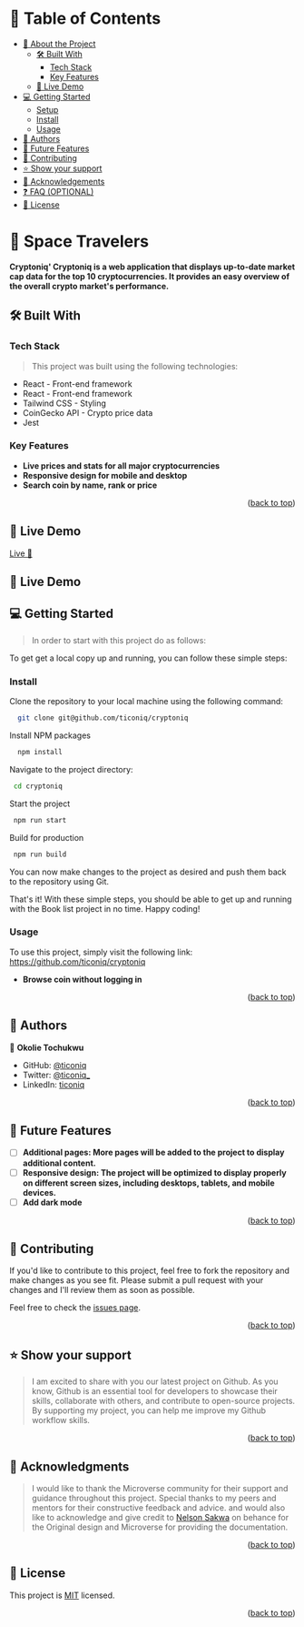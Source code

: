 <a name="readme-top"></a>

# 📗 Table of Contents

- [📖 About the Project](#about-project)
  - [🛠 Built With](#built-with)
    - [Tech Stack](#tech-stack)
    - [Key Features](#key-features)
  - [🚀 Live Demo](#live-demo)
- [💻 Getting Started](#getting-started)
  - [Setup](#setup)
  - [Install](#install)
  - [Usage](#usage)
- [👥 Authors](#authors)
- [🔭 Future Features](#future-features)
- [🤝 Contributing](#contributing)
- [⭐️ Show your support](#support)
- [🙏 Acknowledgements](#acknowledgements)
- [❓ FAQ (OPTIONAL)](#faq)
- [📝 License](#license)

<!-- PROJECT DESCRIPTION -->

# 📖 Space Travelers<a name="about-project"></a>

**Cryptoniq' Cryptoniq is a web application that displays up-to-date market cap data for the top 10 cryptocurrencies. It provides an easy overview of the overall crypto market's performance.**

## 🛠 Built With <a name="built-with"></a>

### Tech Stack <a name="tech-stack"></a>

> This project was built using the following technologies:

- React - Front-end framework
- React - Front-end framework
- Tailwind CSS - Styling
- CoinGecko API - Crypto price data
- Jest

<!-- Features -->

### Key Features <a name="key-features"></a>

- **Live prices and stats for all major cryptocurrencies**
- **Responsive design for mobile and desktop**
- **Search coin by name, rank or price**

<p align="right">(<a href="#readme-top">back to top</a>)</p>

<!-- Live Demo -->

## 🚀 Live Demo <a name="live-demo"></a>
<a href="https://cryptoniq-4ns47mpeg-ticoniq.vercel.app/"> Live 🚀</a>

## 🚀 Live Demo <a name="live-demo"></a>
<!-- <a href="https://www.loom.com/share/4717484925ef440a8299b625a53583a7?sid=b727f388-eec1-4c9c-a849-ab70f2b3b578"> Video presentation 🚀</a> -->

<!-- GETTING STARTED -->

## 💻 Getting Started <a name="getting-started"></a>

> In order to start with this project do as follows:

To get get a local copy up and running, you can follow these simple steps:


### Install
Clone the repository to your local machine using the following command:

```sh
  git clone git@github.com/ticoniq/cryptoniq
```
Install NPM packages

```sh
  npm install
```
Navigate to the project directory:
```sh
 cd cryptoniq
```

Start the project
```sh
 npm run start
```
Build for production
```sh
 npm run build
```

You can now make changes to the project as desired and push them back to the repository using Git.

That's it! With these simple steps, you should be able to get up and running with the Book list project in no time. Happy coding!



### Usage

To use this project, simply visit the following link: https://github.com/ticoniq/cryptoniq

- **Browse coin without logging in**


<!-- ### Run tests

To run tests, run the following command: -->

<!--
Example command:

```sh
  bin/rails test test/models/article_test.rb
```
--->


<p align="right">(<a href="#readme-top">back to top</a>)</p>

<!-- AUTHORS -->

## 👥 Authors <a name="authors"></a>

<!-- > Mention all of the collaborators of this project. -->

👤 **Okolie Tochukwu**

- GitHub: [@ticoniq](https://github.com/ticoniq)
- Twitter: [@ticoniq_](https://twitter.com/ticoniq_)
- LinkedIn: [ticoniq](https://linkedin.com/in/ticoniq)

<p align="right">(<a href="#readme-top">back to top</a>)</p>

<!-- FUTURE FEATURES -->

## 🔭 Future Features <a name="future-features"></a>

<!-- > Describe 1 - 3 features you will add to the project. -->

- [ ] **Additional pages: More pages will be added to the project to display additional content.**
- [ ] **Responsive design: The project will be optimized to display properly on different screen sizes, including desktops, tablets, and mobile devices.**
- [ ] **Add dark mode**

<p align="right">(<a href="#readme-top">back to top</a>)</p>

<!-- CONTRIBUTING -->

## 🤝 Contributing <a name="contributing"></a>

If you'd like to contribute to this project, feel free to fork the repository and make changes as you see fit. Please submit a pull request with your changes and I'll review them as soon as possible.

Feel free to check the [issues page](../../issues/).

<p align="right">(<a href="#readme-top">back to top</a>)</p>

<!-- SUPPORT -->

## ⭐️ Show your support <a name="support"></a>

> I am excited to share with you our latest project on Github. As you know, Github is an essential tool for developers to showcase their skills, collaborate with others, and contribute to open-source projects. By supporting my project, you can help me improve my Github workflow skills.

<p align="right">(<a href="#readme-top">back to top</a>)</p>

<!-- ACKNOWLEDGEMENTS -->

## 🙏 Acknowledgments <a name="acknowledgements"></a>

> I would like to thank the Microverse community for their support and guidance throughout this project. Special thanks to my peers and mentors for their constructive feedback and advice.
> and would also like to acknowledge and give credit to <a href="https://www.behance.net/sakwadesignstudio">Nelson Sakwa</a> on behance for the Original design and Microverse for providing the documentation.

<p align="right">(<a href="#readme-top">back to top</a>)</p>

<!-- FAQ (optional) -->
  
## 📝 License <a name="license"></a>

This project is [MIT](./LICENSE) licensed.

<p align="right">(<a href="#readme-top">back to top</a>)</p>
